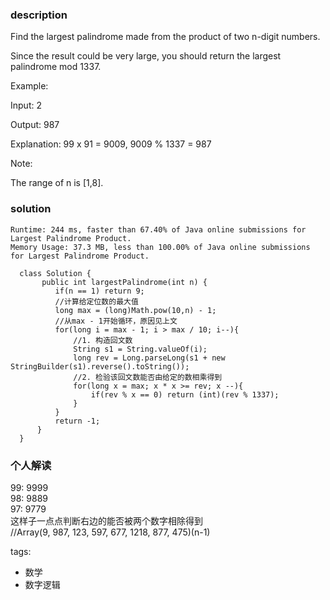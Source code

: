 ### description    
  Find the largest palindrome made from the product of two n-digit numbers.  
    
  Since the result could be very large, you should return the largest palindrome mod 1337.  
    
     
    
  Example:  
    
  Input: 2  
    
  Output: 987  
    
  Explanation: 99 x 91 = 9009, 9009 % 1337 = 987  
    
     
    
  Note:  
    
  The range of n is [1,8].  
### solution    
```    
Runtime: 244 ms, faster than 67.40% of Java online submissions for Largest Palindrome Product.  
Memory Usage: 37.3 MB, less than 100.00% of Java online submissions for Largest Palindrome Product.  
    
  class Solution {  
       public int largestPalindrome(int n) {  
          if(n == 1) return 9;  
          //计算给定位数的最大值  
          long max = (long)Math.pow(10,n) - 1;  
          //从max - 1开始循环，原因见上文  
          for(long i = max - 1; i > max / 10; i--){  
              //1. 构造回文数  
              String s1 = String.valueOf(i);  
              long rev = Long.parseLong(s1 + new StringBuilder(s1).reverse().toString());  
              //2. 检验该回文数能否由给定的数相乘得到  
              for(long x = max; x * x >= rev; x --){  
                  if(rev % x == 0) return (int)(rev % 1337);  
              }  
          }  
          return -1;  
      }  
  }  
```    
    
### 个人解读    
  99: 9999  
  98: 9889  
  97: 9779  
  这样子一点点判断右边的能否被两个数字相除得到  
  //Array(9, 987, 123, 597, 677, 1218, 877, 475)(n-1)  
    
tags:    
  -  数学  
  -  数字逻辑  
